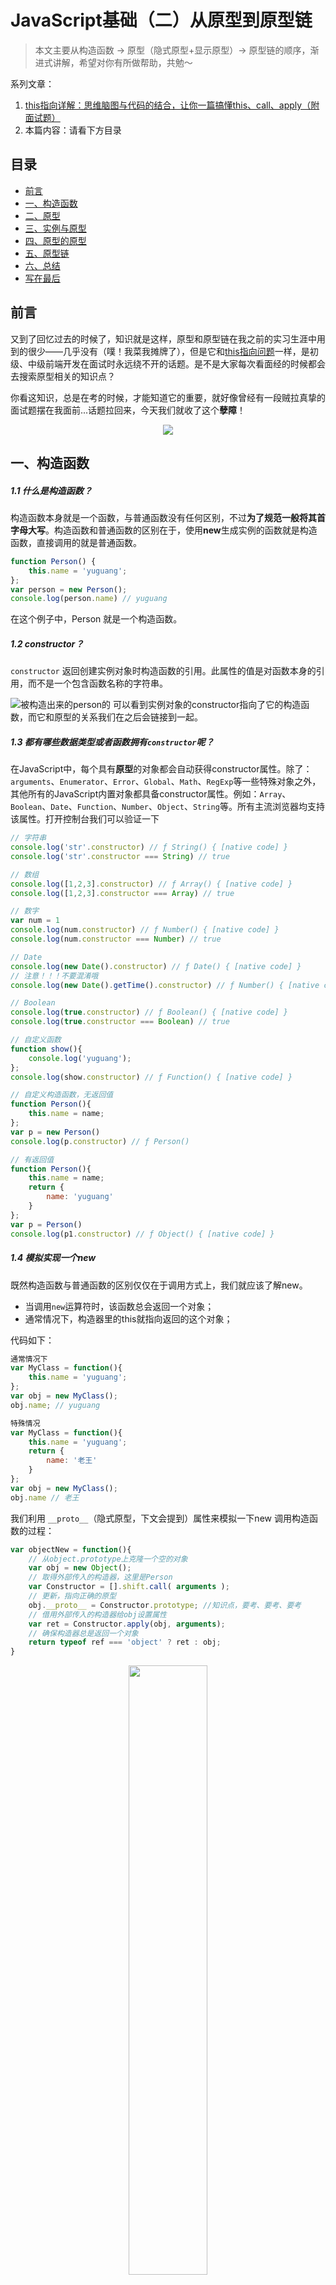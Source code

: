 
# JavaScript基础（二）从原型到原型链

> 本文主要从构造函数 -> 原型（隐式原型+显示原型）-> 原型链的顺序，渐进式讲解，希望对你有所做帮助，共勉～

系列文章：
1. [this指向详解：思维脑图与代码的结合，让你一篇搞懂this、call、apply（附面试题）](https://blog.csdn.net/jbj6568839z/article/details/106479511)
2. 本篇内容：请看下方目录

## 目录
* <a href="#0">前言</a>
* <a href="#1">一、构造函数</a>
* <a href="#2">二、原型</a>
* <a href="#3">三、实例与原型</a>
* <a href="#4">四、原型的原型</a>
* <a href="#5">五、原型链</a>
* <a href="#6">六、总结</a>
* <a href="#7">写在最后</a>


<h2 id="0">前言</h2>


又到了回忆过去的时候了，知识就是这样，原型和原型链在我之前的实习生涯中用到的很少——几乎没有（噗！我菜我摊牌了），但是它和[this指向问题](https://blog.csdn.net/jbj6568839z/article/details/106479511)一样，是初级、中级前端开发在面试时永远绕不开的话题。是不是大家每次看面经的时候都会去搜索原型相关的知识点？

你看这知识，总是在考的时候，才能知道它的重要，就好像曾经有一段贼拉真挚的面试题摆在我面前...话题拉回来，今天我们就收了这个**孽障**！

<p align=center>
<img src="https://img-blog.csdnimg.cn/20200605103052857.png?x-oss-process=image/watermark,type_ZmFuZ3poZW5naGVpdGk,shadow_10,text_aHR0cHM6Ly9ibG9nLmNzZG4ubmV0L2piajY1Njg4Mzl6,size_16,color_FFFFFF,t_70" />
</p>


<h2 id="1">一、构造函数</h2>

##### 1.1 什么是构造函数？

构造函数本身就是一个函数，与普通函数没有任何区别，不过**为了规范一般将其首字母大写**。构造函数和普通函数的区别在于，使用**new**生成实例的函数就是构造函数，直接调用的就是普通函数。

```js
function Person() {
	this.name = 'yuguang';
};
var person = new Person();
console.log(person.name) // yuguang
```

在这个例子中，Person 就是一个构造函数。

##### 1.2 constructor？

`constructor` 返回创建实例对象时构造函数的引用。此属性的值是对函数本身的引用，而不是一个包含函数名称的字符串。

![被构造出来的person的](https://img-blog.csdnimg.cn/20200604185358168.png)
可以看到实例对象的constructor指向了它的构造函数，而它和原型的关系我们在之后会链接到一起。

##### 1.3 都有哪些数据类型或者函数拥有`constructor`呢？

在JavaScript中，每个具有**原型**的对象都会自动获得constructor属性。除了：`arguments`、`Enumerator`、`Error`、`Global`、`Math`、`RegExp`等一些特殊对象之外，其他所有的JavaScript内置对象都具备constructor属性。例如：`Array`、`Boolean`、`Date`、`Function`、`Number`、`Object`、`String`等。所有主流浏览器均支持该属性。打开控制台我们可以验证一下
```js
// 字符串
console.log('str'.constructor) // ƒ String() { [native code] }
console.log('str'.constructor === String) // true

// 数组
console.log([1,2,3].constructor) // ƒ Array() { [native code] }
console.log([1,2,3].constructor === Array) // true

// 数字
var num = 1
console.log(num.constructor) // ƒ Number() { [native code] }
console.log(num.constructor === Number) // true

// Date
console.log(new Date().constructor) // ƒ Date() { [native code] }
// 注意！！！不要混淆哦
console.log(new Date().getTime().constructor) // ƒ Number() { [native code] }

// Boolean
console.log(true.constructor) // ƒ Boolean() { [native code] }
console.log(true.constructor === Boolean) // true

// 自定义函数
function show(){
	console.log('yuguang');
};
console.log(show.constructor) // ƒ Function() { [native code] }

// 自定义构造函数，无返回值
function Person(){
	this.name = name;
};
var p = new Person()
console.log(p.constructor) // ƒ Person()

// 有返回值
function Person(){
	this.name = name;
	return {
		name: 'yuguang'
	}
};
var p = Person()
console.log(p1.constructor) // ƒ Object() { [native code] }
```


##### 1.4 模拟实现一个new

既然构造函数与普通函数的区别仅仅在于调用方式上，我们就应该了解new。

* 当调用`new`运算符时，该函数总会返回一个对象；
* 通常情况下，构造器里的this就指向返回的这个对象；

代码如下：

```js
通常情况下
var MyClass = function(){
	this.name = 'yuguang';
};
var obj = new MyClass();
obj.name; // yuguang

特殊情况
var MyClass = function(){
	this.name = 'yuguang';
	return {
		name: '老王'
	}
};
var obj = new MyClass();
obj.name // 老王
```

我们利用 `__proto__`（隐式原型，下文会提到）属性来模拟一下new 调用构造函数的过程：
```js
var objectNew = function(){
    // 从object.prototype上克隆一个空的对象
    var obj = new Object();
    // 取得外部传入的构造器，这里是Person
    var Constructor = [].shift.call( arguments );
    // 更新，指向正确的原型
    obj.__proto__ = Constructor.prototype; //知识点，要考、要考、要考
    // 借用外部传入的构造器给obj设置属性
    var ret = Constructor.apply(obj, arguments);
    // 确保构造器总是返回一个对象
    return typeof ref === 'object' ? ret : obj;
}
```
<p align=center>
<img src="https://img-blog.csdnimg.cn/2020060516301968.png?x-oss-process=image/watermark,type_ZmFuZ3poZW5naGVpdGk,shadow_10,text_aHR0cHM6Ly9ibG9nLmNzZG4ubmV0L2piajY1Njg4Mzl6,size_16,color_FFFFFF,t_70" width="50%" />
</p>


<h2 id="2">二、原型</h2>


##### 2.1 prototype(显式原型)

JavaScript 是一种基于原型的语言 (prototype-based language)，在设计的时候模仿了Java的两套类型机制：`基本类型` 和 `对象类型`。可见原型很重要！

每个对象都拥有一个原型对象，类是以函数的形式来定义的。prototype表示该函数的原型，也表示一个类的成员的集合。看下图：
![在这里插入图片描述](https://img-blog.csdnimg.cn/20200605140618427.png?x-oss-process=image/watermark,type_ZmFuZ3poZW5naGVpdGk,shadow_10,text_aHR0cHM6Ly9ibG9nLmNzZG4ubmV0L2piajY1Njg4Mzl6,size_16,color_FFFFFF,t_70)
可以发现Person函数自己的原型都有什么：

* `constructor` (Person.prototype.constructor => Person)
* `__proto__` （我们称它为隐式原型）

此时我们得到了第一张表示构造函数和实例原型之间的关系图：

![构造函数和实例原型的关系图](https://imgconvert.csdnimg.cn/aHR0cHM6Ly9yYXcuZ2l0aHVidXNlcmNvbnRlbnQuY29tL3dlYmJqOTcvc3VtbWFyeS9tYXN0ZXIvSW1hZ2VzL3Byb3RvdHlwZTEucG5n?x-oss-process=image/format,png)

那么我们该怎么表示实例与构造函数原型，也就是 person 和 Person.prototype 之间的关系呢，这时候我们就要讲到第二个属性：

##### 2.2 __proto__(隐式原型)
这是每一个JavaScript对象(除了 null )都具有的一个属性，叫`__proto__`，这是一个访问器属性（即 getter 函数和 setter 函数），通过它可以访问到对象的内部` [[Prototype]]` (一个对象或 null )。

```js
function Person() {}
var person = new Person();
console.log(person.__proto__ === Person.prototype); // true
```

于是我们更新下关系图：

![实例与实例原型的关系图](https://imgconvert.csdnimg.cn/aHR0cHM6Ly9yYXcuZ2l0aHVidXNlcmNvbnRlbnQuY29tL3dlYmJqOTcvc3VtbWFyeS9tYXN0ZXIvSW1hZ2VzL3Byb3RvdHlwZTIucG5n?x-oss-process=image/format,png)

**小结：** 每个引用类型的隐式原型都指向它的构造函数的显式原型


##### 2.3 constructor
前文提到了`constructor`，它与原型的关系也可以添加到这张图里，更新下关系图：

![实例原型与构造函数的关系图](https://imgconvert.csdnimg.cn/aHR0cHM6Ly9yYXcuZ2l0aHVidXNlcmNvbnRlbnQuY29tL3dlYmJqOTcvc3VtbWFyeS9tYXN0ZXIvSW1hZ2VzL3Byb3RvdHlwZTMucG5n?x-oss-process=image/format,png)
根据上图的关系，下面这段的结果，大家就一目了然了：

```js
function Person() {}

var person = new Person();

console.log(person.__proto__ == Person.prototype) // true
console.log(Person.prototype.constructor == Person) // true
// 顺便学习一个ES5的方法,可以获得对象的原型
console.log(Object.getPrototypeOf(person) === Person.prototype) // true
```

接下来我们要继续思考实例和原型的关系：

<h2 id="3">三、实例与原型</h2>

当读取实例的属性时，如果找不到，就会查找与对象关联的原型中的属性，如果还查不到，就去找原型的原型，一直找到最顶层为止。这样一个查找过程

举个例子：

```js
function Person() {}
Person.prototype.name = '老王';

var person = new Person();
person.name = '余光';

console.log(person.name) // 余光

delete person.name;
console.log(person.name) // 老王
```

在这个例子中，我们给实例对象 person 添加了 name 属性，当我们打印 person.name 的时候，结果自然为 余光（is me）。

**描述：**

但是当我们删除了 person 的 name 属性后，再次读取 person.name，从 person 对象中找不到 name 属性就会从 person 的原型也就是 person.__proto__ ，也就是 Person.prototype中查找，幸运的是我们找到了 name 属性，结果为 老王（这...）

**总结：**

* 尝试遍历`实例a`中的所有属性，但没有找到目标属性；
* 查找`name`属性的这个请求被委托给该`实例a`的构造器(`A`)的原型，它被`a.__proto__` 记录着并且指向A.prototype；
* A.prototype存在目标属性，返回他的值；

但是万一还没有找到呢？原型的原型又是什么呢？

<h2 id="4">四、原型的原型</h2>

在前面，我们已经讲了原型也是一个对象，既然是对象，我们就可以用最原始的方式创建它，那就是：

```js
var obj = new Object();
obj.name = '余光'
console.log(obj.name) // 余光
```

其实原型对象就是通过` Object `构造函数生成的，结合之前所讲，实例的 `__proto__` 指向构造函数的 `prototype` ，可以理解成，`Object.prototype()`是所有对象的根对象，所以我们再次更新下关系图：

![原型的原型关系图](https://imgconvert.csdnimg.cn/aHR0cHM6Ly9yYXcuZ2l0aHVidXNlcmNvbnRlbnQuY29tL3dlYmJqOTcvc3VtbWFyeS9tYXN0ZXIvSW1hZ2VzL3Byb3RvdHlwZTQucG5n?x-oss-process=image/format,png)

<h2 id="5">五、原型链</h2>

每个对象拥有一个原型对象，通过 `__proto__` 指针指向上一个原型 ，并从中继承方法和属性，同时原型对象也可能拥有原型，这样一层一层，最终指向 `null`。**这种关系被称为原型链** (prototype chain)，通过原型链一个对象会拥有定义在其他对象中的属性和方法。

这个链条存在着终点，是因为：Object.prototype 的原型是——null，引用阮一峰老师的 [《undefined与null的区别》](http://www.ruanyifeng.com/blog/2014/03/undefined-vs-null.html) 就是：
```
null 表示“没有对象”，即该处不应该有值。这句话也意味着 Object.prototype 没有原型
```

我们最后更新一次关系图，蓝色线条就可以表示原型链这种关系。

![原型链示意图](https://imgconvert.csdnimg.cn/aHR0cHM6Ly9yYXcuZ2l0aHVidXNlcmNvbnRlbnQuY29tL3dlYmJqOTcvc3VtbWFyeS9tYXN0ZXIvSW1hZ2VzL3Byb3RvdHlwZTUucG5n?x-oss-process=image/format,png)


##### 补充，易错点

**1.constructor**
首先是 constructor 属性，我们看个例子：

```js
function Person() {}
var person = new Person();
console.log(person.constructor === Person); // true
```

当获取 person.constructor 时，其实 person 中并没有 constructor 属性,当不能读取到constructor 属性时，会从 person 的原型也就是 Person.prototype 中读取，正好原型中有该属性，所以：

```js
person.constructor === Person.prototype.constructor
```

**2.`__proto__`**

其次是 __proto__ ，绝大部分浏览器都支持这个非标准的方法访问原型，然而它并不存在于 Person.prototype 中，实际上，它是来自于 Object.prototype ，与其说是一个属性，不如说是一个 getter/setter，当使用 obj.__proto__ 时，可以理解成返回了 Object.getPrototypeOf(obj)。

**3.真的是继承吗？**

最后是关于继承，前面我们讲到“每一个对象都会从原型‘继承’属性”，实际上，继承是一个十分具有迷惑性的说法，引用《你不知道的JavaScript》中的话，就是：

继承意味着复制操作，然而 JavaScript 默认并不会复制对象的属性，相反，JavaScript 只是在两个对象之间创建一个关联，这样，一个对象就可以通过委托访问另一个对象的属性和函数，所以与其叫继承，**委托**的说法反而更准确些。

<h2 id="6">六、总结</h2>

* 使用**new**生成实例的函数就是构造函数，直接调用的就是普通函数；
* 每个对象都拥有一个原型对象；
* 每个引用类型的隐式原型都指向它的构造函数的显式原型；
* Object.prototype是所有对象的根对象；
* 原型链存在终点，不会无限查找下去；


**参考**

* 《JavaScript设计模式与开发实践》
* [木易杨前端进阶](https://muyiy.cn/)
* [JavaScript深入之从原型到原型链](https://segmentfault.com/a/1190000008959943)

<p align=center>
<img width="60%" src="https://img-blog.csdnimg.cn/20200605160129120.png?x-oss-process=image/watermark,type_ZmFuZ3poZW5naGVpdGk,shadow_10,text_aHR0cHM6Ly9ibG9nLmNzZG4ubmV0L2piajY1Njg4Mzl6,size_16,color_FFFFFF,t_70" /><>
</p>

<h2 id="7">写在最后</h2>

JavaScript内功基础部分已经总结到第二篇了，本系列大约会有15篇文章，都是我们在面试最高频的，但工作中常常被忽略的。

**JavaScript内功系列：**

1. [this指向详解，思维脑图与代码的结合，让你一篇搞懂this、call、apply。系列（一）](https://blog.csdn.net/jbj6568839z/article/details/106479511)
2. 本文
3. 下一篇预发：作用域和作用域链

**关于我**

* 花名：余光
* 沉迷JS，水平有限，虚心学习中

**其他沉淀**
* [JavaScript版LeetCode题解](https://webbj97.github.io/leetCode-Js/)
* [前端进阶笔记](https://webbj97.github.io/summary/)


如果您看到了最后，不妨收藏、点赞、评论一下吧！！！
持续更新，您的三连就是我最大的动力，虚心接受大佬们的批评和指点，共勉！

<p align=center>
	<img width="60%" src="https://img-blog.csdnimg.cn/20200605160449553.png?x-oss-process=image/watermark,type_ZmFuZ3poZW5naGVpdGk,shadow_10,text_aHR0cHM6Ly9ibG9nLmNzZG4ubmV0L2piajY1Njg4Mzl6,size_16,color_FFFFFF,t_70" />
</p>
